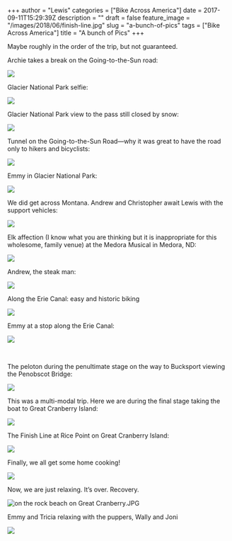 +++
author = "Lewis"
categories = ["Bike Across America"]
date = 2017-09-11T15:29:39Z
description = ""
draft = false
feature_image = "/images/2018/06/finish-line.jpg"
slug = "a-bunch-of-pics"
tags = ["Bike Across America"]
title = "A bunch of Pics"
+++


Maybe roughly in the order of the trip, but not guaranteed.

Archie takes a break on the Going-to-the-Sun road: 

![](/images/2017/09/archie-takes-a-break.jpg)

Glacier National Park selfie:

![](/images/2017/09/glacier-selfie.jpg)

Glacier National Park view to the pass still closed by snow:

![](/images/2017/09/glacier-view.jpg)

Tunnel on the Going-to-the-Sun Road—why it was great to have the road only to hikers and bicyclists:

![](/images/2017/09/going-to-the-sun-tunnel.jpg)

Emmy in Glacier National Park:

![](/images/2017/09/emmy-in-glacier-natl-park.jpg)


We did get across Montana. Andrew and Christopher await Lewis with the support vehicles:

![](/images/2017/09/across-montana.jpg)


Elk affection (I know what you are thinking but it is inappropriate for this wholesome, family venue) at the Medora Musical in Medora, ND:

![](/images/2017/09/elk-porn-in-medora.jpg)

Andrew, the steak man:

![](/images/2017/09/andrew-steak-man.jpg)

Along the Erie Canal: easy and historic biking

![](/images/2017/09/on-the-erie-canal.jpg)

Emmy at a stop along the Erie Canal:

![](/images/2017/09/emmy-on-the-erie-canal.jpg)

 

The peloton during the penultimate stage on the way to Bucksport viewing the Penobscot Bridge:

![](/images/2017/09/Penobscot-bridge.jpg)

This was a multi-modal trip. Here we are during the final stage taking the boat to Great Cranberry Island:

![](images/2017/09/boat-to-great-cranberry.jpg)

The Finish Line at Rice Point on Great Cranberry Island:

![](/images/2017/09/finish-line.jpg)

Finally, we all get some home cooking!

![](/images/2017/09/big-eats-home-cooking.jpg)

Now, we are just relaxing. It’s over. Recovery.

![](/images/2017/09/on-the-rock-beach-on-Great-Cranberry.jpg "on the rock beach on Great Cranberry.JPG")

Emmy and Tricia relaxing with the puppers, Wally and Joni

![](/images/2017/09/the-gals.jpg)

